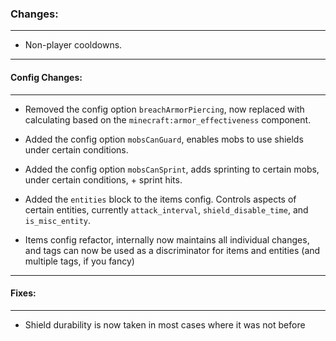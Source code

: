 ### Changes:
***
- Non-player cooldowns.
***
#### Config Changes:
***
- Removed the config option `breachArmorPiercing`, now replaced with calculating based on the `minecraft:armor_effectiveness` component.

- Added the config option `mobsCanGuard`, enables mobs to use shields under certain conditions.

- Added the config option `mobsCanSprint`, adds sprinting to certain mobs, under certain conditions, + sprint hits.

- Added the `entities` block to the items config. Controls aspects of certain entities, currently `attack_interval`, `shield_disable_time`, and `is_misc_entity`.

- Items config refactor, internally now maintains all individual changes, and tags can now be used as a discriminator for items and entities (and multiple tags, if you fancy)
***
#### Fixes:
***
- Shield durability is now taken in most cases where it was not before
